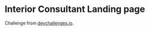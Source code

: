 # Interior Consultant Landing page

Challenge from [devchallenges.io](https://devchallenges.io/challenges/Jymh2b2FyebRTUljkNcb).
